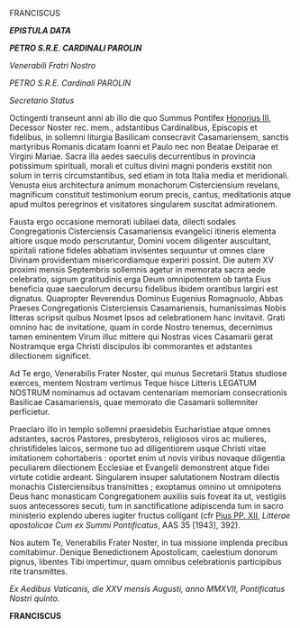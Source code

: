 FRANCISCUS

***EPISTULA DATA***

***PETRO S.R.E. CARDINALI PAROLIN***

*Venerabili Fratri Nostro*

*PETRO S.R.E. Cardinali PAROLIN*

*Secretario Status*

Octingenti transeunt anni ab illo die quo Summus Pontifex [Honorius III](http://w2.vatican.va/content/vatican/it/holy-father/onorio-iii.html), Decessor Noster rec. mem., adstantibus Cardinalibus, Episcopis et  fidelibus, in sollemni liturgia Basilicam consecravit Casamariensem, sanctis martyribus Romanis dicatam Ioanni et Paulo nec non Beatae Deiparae et Virgini Mariae. Sacra illa aedes saeculis decurrentibus in provincia potissimum spirituali, morali et cultus divini magni ponderis exstitit non solum in terris circumstantibus, sed etiam in tota Italia media et meridionali. Venusta eius architectura animum monachorum Cisterciensium revelans, magnificum constituit testimonium eorum precis, cantus, meditationis atque apud multos peregrinos et visitatores singularem suscitat admirationem.

Fausta ergo occasione memorati iubilaei data, dilecti sodales Congregationis Cisterciensis Casamariensis evangelici itineris elementa altiore usque modo perscrutantur, Domini vocem diligenter auscultant, spiritali ratione fideles abbatiam invisentes sequuntur ut omnes clare Divinam providentiam misericordiamque experiri possint. Die autem XV proximi mensis Septembris sollemnis agetur in memorata sacra aede celebratio, signum gratitudinis erga Deum omnipotentem ob tanta Eius beneficia quae saeculorum decursu fidelibus ibidem orantibus largiri est dignatus. Quapropter Reverendus Dominus Eugenius Romagnuolo, Abbas Praeses Congregationis Cisterciensis Casamariensis, humanissimas Nobis litteras scripsit quibus Nosmet Ipsos ad celebrationem hanc invitavit. Grati omnino hac de invitatione, quam in corde Nostro tenemus, decernimus tamen eminentem Virum illuc mittere qui Nostras vices Casamarii gerat Nostramque erga Christi discipulos ibi commorantes et adstantes dilectionem significet.

Ad Te ergo, Venerabilis Frater Noster, qui munus Secretarii Status studiose exerces, mentem Nostram vertimus Teque hisce Litteris LEGATUM NOSTRUM nominamus ad octavam centenariam memoriam consecrationis Basilicae Casamariensis, quae memorato die Casamarii sollemniter perficietur.

Praeclaro illo in templo sollemni praesidebis Eucharistiae atque omnes adstantes, sacros Pastores, presbyteros, religiosos viros ac mulieres, christifideles laicos, sermone tuo ad diligentiorem usque Christi vitae imitationem cohortaberis : oportet enim ut novis viribus novaque diligentia peculiarem dilectionem Ecclesiae et Evangelii demonstrent atque fidei virtute cotidie ardeant. Singularem insuper salutationem Nostram dilectis monachis Cisterciensibus transmittes ; exoptamus omnino ut omnipotens Deus hanc monasticam Congregationem auxiliis suis foveat ita ut, vestigiis suos antecessores secuti, tum in sanctificatione adipiscenda tum in sacro ministerio explendo uberes iugiter fructus colligant (cfr [Pius PP. XII](http://www.vatican.va/latin/popes_latin/pio-xii/latin_hf_pio-xii.html), *Litterae apostolicae Cum ex Summi Pontificatus*, AAS 35 [1943], 392).

Nos autem Te, Venerabilis Frater Noster, in tua missione implenda precibus comitabimur. Denique Benedictionem Apostolicam, caelestium donorum pignus, libentes Tibi impertimur, quam omnibus celebrationis participibus rite transmittes.

*Ex Aedibus Vaticanis, die XXV mensis Augusti, anno MMXVII, Pontificatus Nostri quinto.*

**FRANCISCUS**